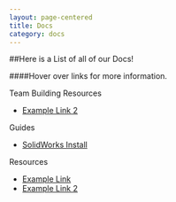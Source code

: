 ```yaml
---
layout: page-centered
title: Docs
category: docs
---
```

##Here is a List of all of our Docs!

####Hover over links for more information.

Team Building Resources
    
- [Example Link 2](/docs/example "Second Example Link for future use")


Guides

- [SolidWorks Install](/docs/solidworks "Solidworks Install Tutorial")


Resources

- [Example Link](/docs/example "Example link for adding more in the future")
- [Example Link 2](/docs/example "Second Example Link for future use")